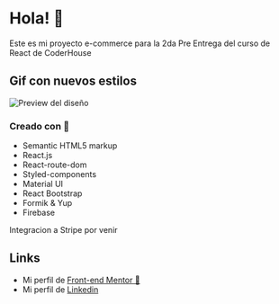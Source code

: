 # Hola! 👋
Este es mi proyecto e-commerce para la 2da Pre Entrega del curso de React de CoderHouse

## Gif con nuevos estilos

![Preview del diseño](./src/gif/e-commerce%20nuevos%20estilos.gif)


### Creado con 🧱

- Semantic HTML5 markup
- React.js
- React-route-dom
- Styled-components
- Material UI
- React Bootstrap
- Formik & Yup
- Firebase

Integracion a Stripe por venir

## Links

- Mi perfil de [Front-end Mentor 👦](https://www.frontendmentor.io/profile/guiyee89)
- Mi perfil de [Linkedin](https://www.linkedin.com/in/guillermo-di-nanno-b08852250/)
